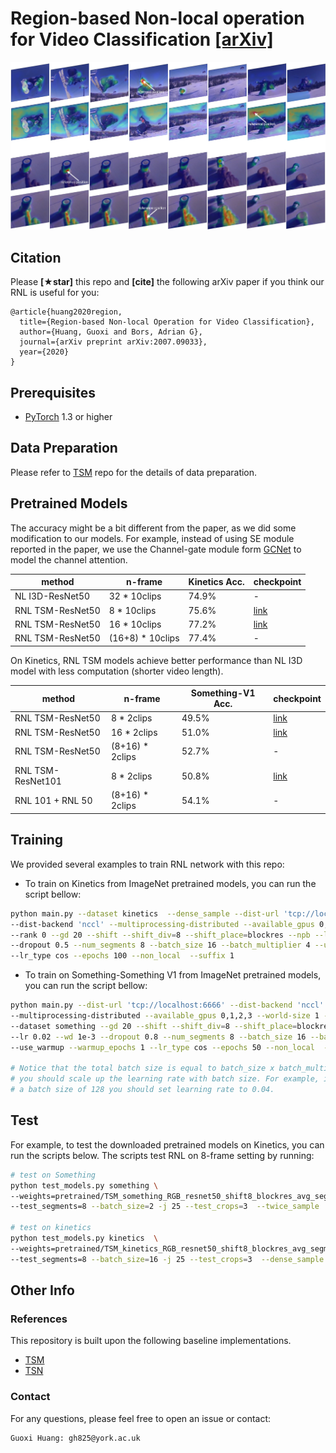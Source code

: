 # Region-based Non-local operation for Video Classification [[arXiv]](https://arxiv.org/pdf/2007.09033.pdf)

<div align="center">
    <img src="visualization.jpg" width="800px" />
</div>

## Citation

Please **[★star]** this repo and **[cite]** the following arXiv paper if you think our RNL is useful for you:

```
@article{huang2020region,
  title={Region-based Non-local Operation for Video Classification},
  author={Huang, Guoxi and Bors, Adrian G},
  journal={arXiv preprint arXiv:2007.09033},
  year={2020}
}
```

## Prerequisites
- [PyTorch](https://pytorch.org/) 1.3 or higher

## Data Preparation

Please refer to [TSM](https://github.com/mit-han-lab/temporal-shift-module) repo for the details of data preparation.


## Pretrained Models

The accuracy might be a bit different from the paper, as we did some modification to our models. For example, instead of using SE module reported in the paper, we use the Channel-gate module form [GCNet](https://github.com/xvjiarui/GCNet) to model the channel attention.

| method          | n-frame      | Kinetics Acc. | checkpoint |
| --------------- | ------------ | ------------- | ------------------------------------------------------------ |
| NL I3D-ResNet50 | 32 * 10clips | 74.9%         | -
| RNL TSM-ResNet50 | 8 * 10clips  | 75.6%     | [link](https://drive.google.com/file/d/1l1NAMYkjXf6yQAyJoMhPii9j050Wy8K2/view?usp=sharing) |
| RNL TSM-ResNet50 | 16 * 10clips  | 77.2%     | [link](https://drive.google.com/file/d/1Sb_aOIc-69w33Z2p_OF-aPoc1_m-u1gp/view?usp=sharing)
| RNL TSM-ResNet50 | (16+8) * 10clips  | 77.4%     | -

On Kinetics, RNL TSM models achieve better performance than NL I3D model with less computation (shorter video length).

| method          | n-frame      | Something-V1 Acc. | checkpoint |
| --------------- | ------------ | ------------- | -------------------------------------------------------------|
| RNL TSM-ResNet50 | 8 * 2clips  | 49.5%     | [link](https://drive.google.com/file/d/15t1rNgQEFs3dRu8FokhPV6zA6_SdtSU6/view?usp=sharing) |
| RNL TSM-ResNet50 | 16 * 2clips  | 51.0%     | [link](https://drive.google.com/file/d/1k6-v1qsWhrTaL8HuoLWRmUEYiyOuQbKe/view?usp=sharing)
| RNL TSM-ResNet50 | (8+16) * 2clips  | 52.7%     | -
| RNL TSM-ResNet101 | 8 * 2clips  | 50.8%     | [link](https://drive.google.com/file/d/1QIVxymMuqAq8A0-C7UPlT5Id8Ovv4xH9/view?usp=sharing)
| RNL 101 + RNL 50 | (8+16) * 2clips  | 54.1%  | -



## Training 

We provided several examples to train RNL network with this repo:

- To train on Kinetics from ImageNet pretrained models, you can run the script bellow:
 ```bash
python main.py --dataset kinetics  --dense_sample --dist-url 'tcp://localhost:6666' \
--dist-backend 'nccl' --multiprocessing-distributed --available_gpus 0,1,2,3 --world-size 1 \
--rank 0 --gd 20 --shift --shift_div=8 --shift_place=blockres --npb --lr 0.02 --wd 2e-4 \
--dropout 0.5 --num_segments 8 --batch_size 16 --batch_multiplier 4 --use_warmup --warmup_epochs 5 \
--lr_type cos --epochs 100 --non_local  --suffix 1

```

- To train on Something-Something V1 from ImageNet pretrained models, you can run the script bellow:
 ```bash
python main.py --dist-url 'tcp://localhost:6666' --dist-backend 'nccl' \
--multiprocessing-distributed --available_gpus 0,1,2,3 --world-size 1 --rank 0 \
--dataset something --gd 20 --shift --shift_div=8 --shift_place=blockres --npb \
--lr 0.02 --wd 1e-3 --dropout 0.8 --num_segments 8 --batch_size 16 --batch_multiplier 4\
--use_warmup --warmup_epochs 1 --lr_type cos --epochs 50 --non_local  --suffix 1

# Notice that the total batch size is equal to batch_size x batch_multiplier, and 
# you should scale up the learning rate with batch size. For example, if you use 
# a batch size of 128 you should set learning rate to 0.04.
  ```
  


## Test 

For example, to test the downloaded pretrained models on Kinetics, you can run the scripts below. The scripts test RNL on 8-frame setting by running:

```bash
# test on Something
python test_models.py something \
--weights=pretrained/TSM_something_RGB_resnet50_shift8_blockres_avg_segment8_e50_cos_nl_h_8e-4.pth.tar \
--test_segments=8 --batch_size=2 -j 25 --test_crops=3  --twice_sample  --full_res

# test on kinetics
python test_models.py kinetics  \
--weights=pretrained/TSM_kinetics_RGB_resnet50_shift8_blockres_avg_segment8_e100_cos_dense_nl_lr0.02_wd2.0e-04.pth.tar \
--test_segments=8 --batch_size=16 -j 25 --test_crops=3  --dense_sample --full_res
```

## Other Info

### References

This repository is built upon the following baseline implementations.

- [TSM](https://github.com/mit-han-lab/temporal-shift-module)
- [TSN](https://github.com/yjxiong/tsn-pytorch)


### Contact

For any questions, please feel free to open an issue or contact:

```
Guoxi Huang: gh825@york.ac.uk
```
